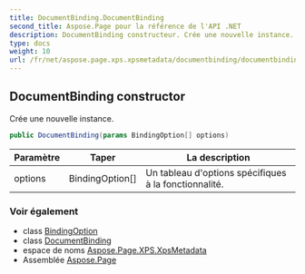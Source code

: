 ```yaml
---
title: DocumentBinding.DocumentBinding
second_title: Aspose.Page pour la référence de l'API .NET
description: DocumentBinding constructeur. Crée une nouvelle instance.
type: docs
weight: 10
url: /fr/net/aspose.page.xps.xpsmetadata/documentbinding/documentbinding/
---
```

## DocumentBinding constructor

Crée une nouvelle instance.

```csharp
public DocumentBinding(params BindingOption[] options)
```

| Paramètre | Taper | La description |
| --- | --- | --- |
| options | BindingOption[] | Un tableau d'options spécifiques à la fonctionnalité. |

### Voir également

* class [BindingOption](../../documentbinding.bindingoption/)
* class [DocumentBinding](../)
* espace de noms [Aspose.Page.XPS.XpsMetadata](../../documentbinding/)
* Assemblée [Aspose.Page](../../../)


